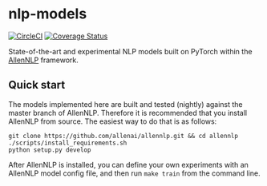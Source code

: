 # nlp-models

[![CircleCI](https://circleci.com/gh/epwalsh/nlp-models.svg?style=svg)](https://circleci.com/gh/epwalsh/nlp-models)
[![Coverage Status](https://coveralls.io/repos/github/epwalsh/nlp-models/badge.svg?branch=master)](https://coveralls.io/github/epwalsh/nlp-models?branch=master)

State-of-the-art and experimental NLP models built on PyTorch within the [AllenNLP](https://github.com/allenai/allennlp) framework.

## Quick start

The models implemented here are built and tested (nightly) against the master branch of AllenNLP. Therefore it is recommended that you install AllenNLP from source. The easiest way to do that is as follows:

```
git clone https://github.com/allenai/allennlp.git && cd allennlp
./scripts/install_requirements.sh
python setup.py develop
```

After AllenNLP is installed, you can define your own experiments with an AllenNLP model config file, and then run
`make train` from the command line.
